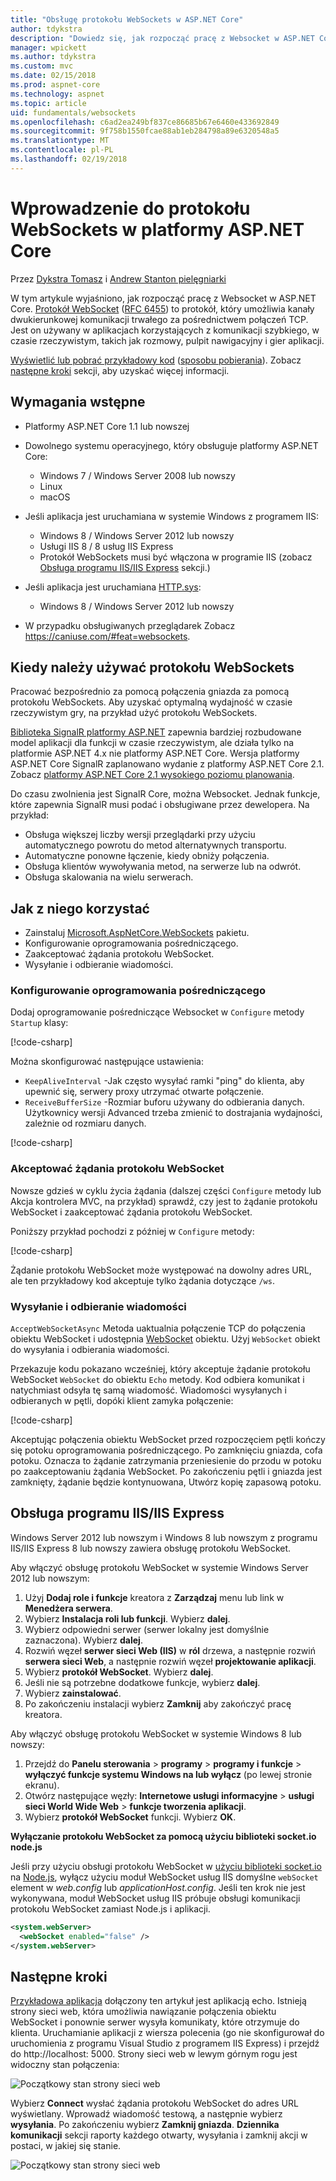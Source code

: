 ```yaml
---
title: "Obsługę protokołu WebSockets w ASP.NET Core"
author: tdykstra
description: "Dowiedz się, jak rozpocząć pracę z Websocket w ASP.NET Core."
manager: wpickett
ms.author: tdykstra
ms.custom: mvc
ms.date: 02/15/2018
ms.prod: aspnet-core
ms.technology: aspnet
ms.topic: article
uid: fundamentals/websockets
ms.openlocfilehash: c6ad2ea249bf837ce86685b67e6460e433692849
ms.sourcegitcommit: 9f758b1550fcae88ab1eb284798a89e6320548a5
ms.translationtype: MT
ms.contentlocale: pl-PL
ms.lasthandoff: 02/19/2018
---
```

# <a name="introduction-to-websockets-in-aspnet-core"></a>Wprowadzenie do protokołu WebSockets w platformy ASP.NET Core

Przez [Dykstra Tomasz](https://github.com/tdykstra) i [Andrew Stanton pielęgniarki](https://github.com/anurse)

W tym artykule wyjaśniono, jak rozpocząć pracę z Websocket w ASP.NET Core. [Protokół WebSocket](https://wikipedia.org/wiki/WebSocket) ([RFC 6455](https://tools.ietf.org/html/rfc6455)) to protokół, który umożliwia kanały dwukierunkowej komunikacji trwałego za pośrednictwem połączeń TCP. Jest on używany w aplikacjach korzystających z komunikacji szybkiego, w czasie rzeczywistym, takich jak rozmowy, pulpit nawigacyjny i gier aplikacji.

[Wyświetlić lub pobrać przykładowy kod](https://github.com/aspnet/Docs/tree/master/aspnetcore/fundamentals/websockets/sample) ([sposobu pobierania](xref:tutorials/index#how-to-download-a-sample)). Zobacz [następne kroki](#next-steps) sekcji, aby uzyskać więcej informacji.

## <a name="prerequisites"></a>Wymagania wstępne

* Platformy ASP.NET Core 1.1 lub nowszej
* Dowolnego systemu operacyjnego, który obsługuje platformy ASP.NET Core:
  
  * Windows 7 / Windows Server 2008 lub nowszy
  * Linux
  * macOS
  
* Jeśli aplikacja jest uruchamiana w systemie Windows z programem IIS:

  * Windows 8 / Windows Server 2012 lub nowszy
  * Usługi IIS 8 / 8 usług IIS Express
  * Protokół WebSockets musi być włączona w programie IIS (zobacz [Obsługa programu IIS/IIS Express](#iisiis-express-support) sekcji.)
  
* Jeśli aplikacja jest uruchamiana [HTTP.sys](xref:fundamentals/servers/httpsys):

  * Windows 8 / Windows Server 2012 lub nowszy

* W przypadku obsługiwanych przeglądarek Zobacz https://caniuse.com/#feat=websockets.

## <a name="when-to-use-websockets"></a>Kiedy należy używać protokołu WebSockets

Pracować bezpośrednio za pomocą połączenia gniazda za pomocą protokołu WebSockets. Aby uzyskać optymalną wydajność w czasie rzeczywistym gry, na przykład użyć protokołu WebSockets.

[Biblioteka SignalR platformy ASP.NET](/aspnet/signalr/overview/getting-started/introduction-to-signalr) zapewnia bardziej rozbudowane model aplikacji dla funkcji w czasie rzeczywistym, ale działa tylko na platformie ASP.NET 4.x nie platformy ASP.NET Core. Wersja platformy ASP.NET Core SignalR zaplanowano wydanie z platformy ASP.NET Core 2.1. Zobacz [platformy ASP.NET Core 2.1 wysokiego poziomu planowania](https://github.com/aspnet/Announcements/issues/288).

Do czasu zwolnienia jest SignalR Core, można Websocket. Jednak funkcje, które zapewnia SignalR musi podać i obsługiwane przez dewelopera. Na przykład:

* Obsługa większej liczby wersji przeglądarki przy użyciu automatycznego powrotu do metod alternatywnych transportu.
* Automatyczne ponowne łączenie, kiedy obniży połączenia.
* Obsługa klientów wywoływania metod, na serwerze lub na odwrót.
* Obsługa skalowania na wielu serwerach.

## <a name="how-to-use-it"></a>Jak z niego korzystać

* Zainstaluj [Microsoft.AspNetCore.WebSockets](https://www.nuget.org/packages/Microsoft.AspNetCore.WebSockets/) pakietu.
* Konfigurowanie oprogramowania pośredniczącego.
* Zaakceptować żądania protokołu WebSocket.
* Wysyłanie i odbieranie wiadomości.

### <a name="configure-the-middleware"></a>Konfigurowanie oprogramowania pośredniczącego

Dodaj oprogramowanie pośredniczące Websocket w `Configure` metody `Startup` klasy:

[!code-csharp[](websockets/sample/Startup.cs?name=UseWebSockets)]

Można skonfigurować następujące ustawienia:

* `KeepAliveInterval` -Jak często wysyłać ramki "ping" do klienta, aby upewnić się, serwery proxy utrzymać otwarte połączenie.
* `ReceiveBufferSize` -Rozmiar buforu używany do odbierania danych. Użytkownicy wersji Advanced trzeba zmienić to dostrajania wydajności, zależnie od rozmiaru danych.

[!code-csharp[](websockets/sample/Startup.cs?name=UseWebSocketsOptions)]

### <a name="accept-websocket-requests"></a>Akceptować żądania protokołu WebSocket

Nowsze gdzieś w cyklu życia żądania (dalszej części `Configure` metody lub Akcja kontrolera MVC, na przykład) sprawdź, czy jest to żądanie protokołu WebSocket i zaakceptować żądania protokołu WebSocket.

Poniższy przykład pochodzi z później w `Configure` metody:

[!code-csharp[](websockets/sample/Startup.cs?name=AcceptWebSocket&highlight=7)]

Żądanie protokołu WebSocket może występować na dowolny adres URL, ale ten przykładowy kod akceptuje tylko żądania dotyczące `/ws`.

### <a name="send-and-receive-messages"></a>Wysyłanie i odbieranie wiadomości

`AcceptWebSocketAsync` Metoda uaktualnia połączenie TCP do połączenia obiektu WebSocket i udostępnia [WebSocket](/dotnet/core/api/system.net.websockets.websocket) obiektu. Użyj `WebSocket` obiekt do wysyłania i odbierania wiadomości.

Przekazuje kodu pokazano wcześniej, który akceptuje żądanie protokołu WebSocket `WebSocket` do obiektu `Echo` metody. Kod odbiera komunikat i natychmiast odsyła tę samą wiadomość. Wiadomości wysyłanych i odbieranych w pętli, dopóki klient zamyka połączenie:

[!code-csharp[](websockets/sample/Startup.cs?name=Echo)]

Akceptując połączenia obiektu WebSocket przed rozpoczęciem pętli kończy się potoku oprogramowania pośredniczącego. Po zamknięciu gniazda, cofa potoku. Oznacza to żądanie zatrzymania przeniesienie do przodu w potoku po zaakceptowaniu żądania WebSocket. Po zakończeniu pętli i gniazda jest zamknięty, żądanie będzie kontynuowana, Utwórz kopię zapasową potoku.

## <a name="iisiis-express-support"></a>Obsługa programu IIS/IIS Express

Windows Server 2012 lub nowszym i Windows 8 lub nowszym z programu IIS/IIS Express 8 lub nowszy zawiera obsługę protokołu WebSocket.

Aby włączyć obsługę protokołu WebSocket w systemie Windows Server 2012 lub nowszym:

1. Użyj **Dodaj role i funkcje** kreatora z **Zarządzaj** menu lub link w **Menedżera serwera**.
1. Wybierz **Instalacja roli lub funkcji**. Wybierz **dalej**.
1. Wybierz odpowiedni serwer (serwer lokalny jest domyślnie zaznaczona). Wybierz **dalej**.
1. Rozwiń węzeł **serwer sieci Web (IIS)** w **ról** drzewa, a następnie rozwiń **serwera sieci Web**, a następnie rozwiń węzeł **projektowanie aplikacji**.
1. Wybierz **protokół WebSocket**. Wybierz **dalej**.
1. Jeśli nie są potrzebne dodatkowe funkcje, wybierz **dalej**.
1. Wybierz **zainstalować**.
1. Po zakończeniu instalacji wybierz **Zamknij** aby zakończyć pracę kreatora.

Aby włączyć obsługę protokołu WebSocket w systemie Windows 8 lub nowszy:

1. Przejdź do **Panelu sterowania** > **programy** > **programy i funkcje** > **wyłączyć funkcje systemu Windows na lub wyłącz** (po lewej stronie ekranu).
1. Otwórz następujące węzły: **Internetowe usługi informacyjne** > **usługi sieci World Wide Web** > **funkcje tworzenia aplikacji**.
1. Wybierz **protokół WebSocket** funkcji. Wybierz **OK**.

**Wyłączanie protokołu WebSocket za pomocą użyciu biblioteki socket.io node.js**

Jeśli przy użyciu obsługi protokołu WebSocket w [użyciu biblioteki socket.io](https://socket.io/) na [Node.js](https://nodejs.org/), wyłącz użyciu moduł WebSocket usług IIS domyślne `webSocket` element w *web.config* lub *applicationHost.config*. Jeśli ten krok nie jest wykonywana, moduł WebSocket usług IIS próbuje obsługi komunikacji protokołu WebSocket zamiast Node.js i aplikacji.

```xml
<system.webServer>
  <webSocket enabled="false" />
</system.webServer>
```

## <a name="next-steps"></a>Następne kroki

[Przykładowa aplikacja](https://github.com/aspnet/Docs/tree/master/aspnetcore/fundamentals/websockets/sample) dołączony ten artykuł jest aplikacją echo. Istnieją strony sieci web, która umożliwia nawiązanie połączenia obiektu WebSocket i ponownie serwer wysyła komunikaty, które otrzymuje do klienta. Uruchamianie aplikacji z wiersza polecenia (go nie skonfigurował do uruchomienia z programu Visual Studio z programem IIS Express) i przejdź do http://localhost: 5000. Strony sieci web w lewym górnym rogu jest widoczny stan połączenia:

![Początkowy stan strony sieci web](websockets/_static/start.png)

Wybierz **Connect** wysłać żądania protokołu WebSocket do adres URL wyświetlany. Wprowadź wiadomość testową, a następnie wybierz **wysyłania**. Po zakończeniu wybierz **Zamknij gniazda**. **Dziennika komunikacji** sekcji raporty każdego otwarty, wysyłania i zamknij akcji w postaci, w jakiej się stanie.

![Początkowy stan strony sieci web](websockets/_static/end.png)
